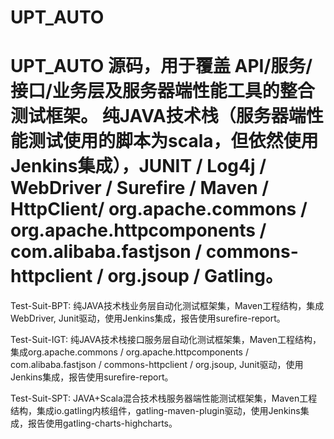 UPT_AUTO
========
UPT_AUTO 源码，用于覆盖 API/服务/接口/业务层及服务器端性能工具的整合测试框架。
纯JAVA技术栈（服务器端性能测试使用的脚本为scala，但依然使用Jenkins集成），JUNIT / Log4j / WebDriver / Surefire / Maven / HttpClient/ org.apache.commons / org.apache.httpcomponents / com.alibaba.fastjson / commons-httpclient / org.jsoup / Gatling。
========

Test-Suit-BPT:
纯JAVA技术栈业务层自动化测试框架集，Maven工程结构，集成WebDriver, Junit驱动，使用Jenkins集成，报告使用surefire-report。

Test-Suit-IGT:
纯JAVA技术栈接口服务层自动化测试框架集，Maven工程结构，集成org.apache.commons / org.apache.httpcomponents / com.alibaba.fastjson / commons-httpclient / org.jsoup, Junit驱动，使用Jenkins集成，报告使用surefire-report。

Test-Suit-SPT:
JAVA+Scala混合技术栈服务器端性能测试框架集，Maven工程结构，集成io.gatling内核组件，gatling-maven-plugin驱动，使用Jenkins集成，报告使用gatling-charts-highcharts。